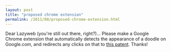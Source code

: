 ```yaml
---
layout: post
title: "proposed chrome extension"
permalink: /2011/08/proposed-chrome-extension.html
---
```


<p>Dear Lazyweb (you're still out there, right?)... Please make a Google Chrome extension that automatically detects the appearance of a doodle on Google.com, and redirects any clicks on that to <a href="http://1.usa.gov/qbUA35">this patent</a>. Thanks!</p>



